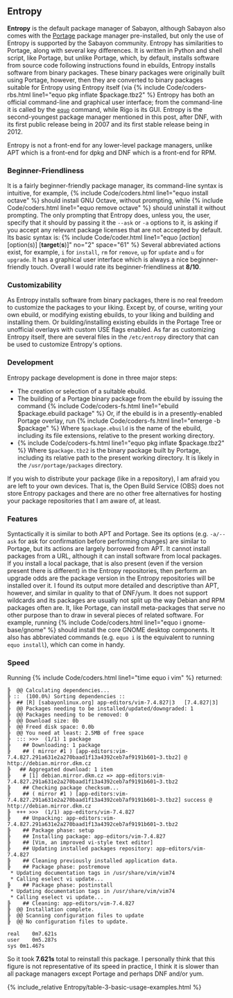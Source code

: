 ## Entropy
**Entropy** is the default package manager of Sabayon, although Sabayon also comes with the [Portage](#portage) package manager pre-installed, but only the use of Entropy is supported by the Sabayon community. Entropy has similarities to Portage, along with several key differences. It is written in Python and shell script, like Portage, but unlike Portage, which, by default, installs software from source code following instructions found in ebuilds, Entropy installs software from binary packages. These binary packages were originally built using Portage, however, then they are converted to binary packages suitable for Entropy using Entropy itself (via {% include Code/coders-rbs.html line1="equo pkg inflate $package.tbz2" %} Entropy has both an official command-line and graphical user interface; from the command-line it is called by the [`equo`](https://fusion809.github.io/man/equo.1.html) command, while Rigo is its GUI. Entropy is the second-youngest package manager mentioned in this post, after DNF, with its first public release being in 2007 and its first stable release being in 2012.

Entropy is not a front-end for any lower-level package managers, unlike APT which is a front-end for dpkg and DNF which is a front-end for RPM.

### Beginner-Friendliness
It is a fairly beginner-friendly package manager, its command-line syntax is intuitive, for example, {% include Code/coders.html line1="equo install octave" %} should install GNU Octave, without prompting, while {% include Code/coders.html line1="equo remove octave" %} should uninstall it without prompting. The only prompting that Entropy does, unless you, the user, specify that it should by passing it the `--ask` or `-a` options to it, is asking if you accept any relevant package licenses that are not accepted by default. Its basic syntax is:
{% include Code/coder.html line1="equo [<i>action</i>] [option(s)] [<b>target</b>(<b>s</b>)]" no="2" space="61" %}
Several abbreviated actions exist, for example, `i` for `install`, `rm` for `remove`, `up` for `update` and `u` for `upgrade`. It has a graphical user interface which is always a nice beginner-friendly touch. Overall I would rate its beginner-friendliness at **8/10**.

### Customizability
As Entropy installs software from binary packages, there is no real freedom to customize the packages to your liking. Except by, of course, writing your own ebuild, or modifying existing ebuilds, to your liking and building and installing them. Or building/installing existing ebuilds in the Portage Tree or unofficial overlays with custom USE flags enabled. As far as customizing Entropy itself, there are several files in the `/etc/entropy` directory that can be used to customize Entropy's options.

### Development
Entropy package development is done in three major steps:

* The creation or selection of a suitable ebuild.
* The building of a Portage binary package from the ebuild by issuing the command {% include Code/coders-fs.html line1="ebuild $package.ebuild package" %} Or, if the ebuild is in a presently-enabled Portage overlay, run {% include Code/coders-fs.html line1="emerge -b $package" %} Where `$package.ebuild` is the name of the ebuild, including its file extensions, relative to the present working directory.
*  {% include Code/coders-fs.html line1="equo pkg inflate $package.tbz2" %} Where `$package.tbz2` is the binary package built by Portage, including its relative path to the present working directory. It is likely in the `/usr/portage/packages` directory.

If you wish to distribute your package (like in a repository), I am afraid you are left to your own devices. That is, the Open Build Service (OBS) does not store Entropy packages and there are no other free alternatives for hosting your package repositories that I am aware of, at least.

### Features
Syntactically it is similar to both APT and Portage. See its options (e.g. `-a/--ask` for ask for confirmation before performing changes) are similar to Portage, but its actions are largely borrowed from APT. It cannot install packages from a URL, although it can install software from local packages. If you install a local package, that is also present (even if the version present there is different) in the Entropy repositories, then perform an upgrade odds are the package version in the Entropy repositories will be installed over it. I found its output more detailed and descriptive than APT, however, and similar in quality to that of DNF/yum. It does not support wildcards and its packages are usually not split up the way Debian and RPM packages often are. It, like Portage, can install meta-packages that serve no other purpose than to draw in several pieces of related software. For example, running {% include Code/coders.html line1="equo i gnome-base/gnome" %} should install the core GNOME desktop components. It also has abbreviated commands (e.g. `equo i` is the equivalent to running `equo install`), which can come in handy.

### Speed
Running {% include Code/coders.html line1="time equo i vim" %} returned:

~~~
╠  @@ Calculating dependencies...
╠ ::  (100.0%) Sorting dependencies ::
╠  ## [R] [sabayonlinux.org] app-editors/vim-7.4.827|3   [7.4.827|3]
╠  @@ Packages needing to be installed/updated/downgraded: 1
╠  @@ Packages needing to be removed: 0
╠  @@ Download size: 0b
╠  @@ Freed disk space: 0.0b
╠  @@ You need at least: 2.5MB of free space
╠  ::: >>>  (1/1) 1 package
╠    ## Downloading: 1 package
╠    ## ( mirror #1 ) [app-editors:vim-7.4.827.291a631e2a270baad1f13a4392ceb7af9191b601~3.tbz2] @ http://debian.mirror.dkm.cz
╠   ## Aggregated download: 1 item
╠    # [1] debian.mirror.dkm.cz => app-editors:vim-7.4.827.291a631e2a270baad1f13a4392ceb7af9191b601~3.tbz2
╠    ## Checking package checksum...
╠    ## ( mirror #1 ) [app-editors:vim-7.4.827.291a631e2a270baad1f13a4392ceb7af9191b601~3.tbz2] success @ http://debian.mirror.dkm.cz
╠  +++ >>>  (1/1) app-editors/vim-7.4.827
╠    ## Unpacking: app-editors:vim-7.4.827.291a631e2a270baad1f13a4392ceb7af9191b601~3.tbz2
╠    ## Package phase: setup
╠    ## Installing package: app-editors/vim-7.4.827
╠    ## [Vim, an improved vi-style text editor]
╠    ## Updating installed packages repository: app-editors/vim-7.4.827
╠    ## Cleaning previously installed application data.
╠    ## Package phase: postremove
 * Updating documentation tags in /usr/share/vim/vim74
 * Calling eselect vi update...
╠    ## Package phase: postinstall
 * Updating documentation tags in /usr/share/vim/vim74
 * Calling eselect vi update...
╠    ## Cleaning: app-editors/vim-7.4.827
╠  @@ Installation complete.
╠  @@ Scanning configuration files to update
╠  @@ No configuration files to update.

real	0m7.621s
user	0m5.287s
sys	0m1.467s
~~~

So it took **7.621s** total to reinstall this package. I personally think that this figure is not representative of its speed in practice, I think it is slower than all package managers except Portage and perhaps DNF and/or yum.

{% include_relative Entropy/table-3-basic-usage-examples.html %}
